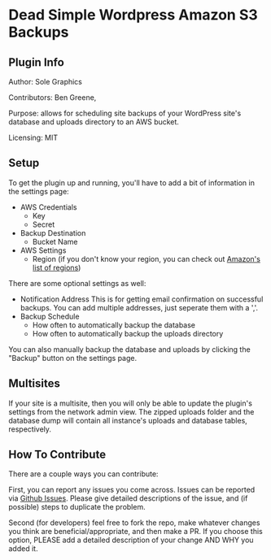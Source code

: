 # Dead Simple Wordpress Amazon S3 Backups

## Plugin Info

Author: Sole Graphics

Contributors: Ben Greene,

Purpose: allows for scheduling site backups of your WordPress site's database and uploads directory to an AWS bucket.

Licensing: MIT


## Setup

To get the plugin up and running, you'll have to add a bit of information in the settings page:

* AWS Credentials
	- Key
	- Secret
* Backup Destination
	- Bucket Name
* AWS Settings
	- Region (if you don't know your region, you can check out [Amazon's list of regions](http://docs.aws.amazon.com/general/latest/gr/rande.html#s3_region))


There are some optional settings as well:


* Notification Address
	This is for getting email confirmation on successful backups. You can add multiple addresses, just seperate them with a ','.
* Backup Schedule
	- How often to automatically backup the database
	- How often to automatically backup the uploads directory

You can also manually backup the database and uploads by clicking the "Backup" button on the settings page.


## Multisites

If your site is a multisite, then you will only be able to update the plugin's settings from the network admin view. The zipped uploads folder and the database dump will contain all instance's uploads and database tables, respectively. 


## How To Contribute

There are a couple ways you can contribute:

First, you can report any issues you come across. Issues can be reported via [Github Issues](https://github.com/SoleGraphics/Dead-Simple-Wordpress-Amazon-S3-Backups/issues). Please give detailed descriptions of the issue, and (if possible) steps to duplicate the problem.

Second (for developers) feel free to fork the repo, make whatever changes you think are beneficial/appropriate, and then make a PR. If you choose this option, PLEASE add a detailed description of your change AND WHY you added it.

